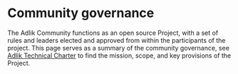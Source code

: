 # Community governance

The Adlik Community functions as an open source Project, with a set of rules and leaders elected and approved from within the participants of the project. This page serves as a summary of the community governance, see [Adlik Technical Charter](https://wiki.lfai.foundation/display/ADLIK/Adlik+Home?preview=/16973838/18481218/Adlik%20Technical%20Charter%2011-19-2019.docx.pdf) to find the mission, scope, and key provisions of the Project.
